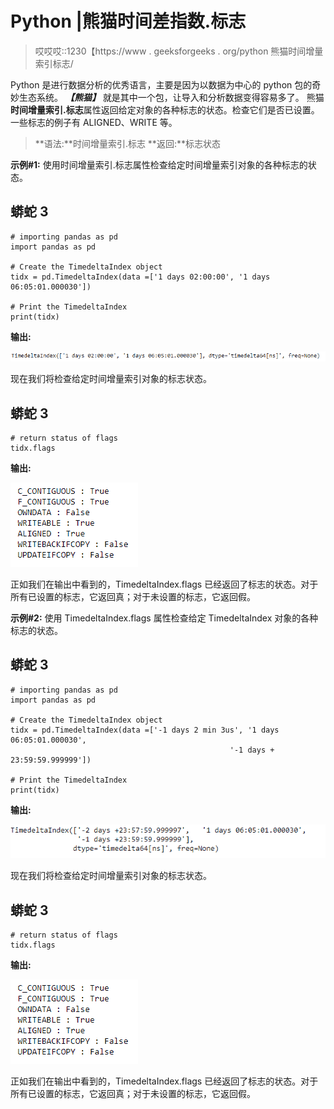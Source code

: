 # Python |熊猫时间差指数.标志

> 哎哎哎::1230【https://www . geeksforgeeks . org/python 熊猫时间增量索引标志/

Python 是进行数据分析的优秀语言，主要是因为以数据为中心的 python 包的奇妙生态系统。 ***【熊猫】*** 就是其中一个包，让导入和分析数据变得容易多了。
熊猫**时间增量索引.标志**属性返回给定对象的各种标志的状态。检查它们是否已设置。一些标志的例子有 ALIGNED、WRITE 等。

> **语法:**时间增量索引.标志
> **返回:**标志状态

**示例#1:** 使用时间增量索引.标志属性检查给定时间增量索引对象的各种标志的状态。

## 蟒蛇 3

```
# importing pandas as pd
import pandas as pd

# Create the TimedeltaIndex object
tidx = pd.TimedeltaIndex(data =['1 days 02:00:00', '1 days 06:05:01.000030'])

# Print the TimedeltaIndex
print(tidx)
```

**输出:**

![](img/866c50f3d2f4d26644ad715e5c073707.png)

现在我们将检查给定时间增量索引对象的标志状态。

## 蟒蛇 3

```
# return status of flags
tidx.flags
```

**输出:**

![](img/2c6e686d238d244184121de1af726e84.png)

正如我们在输出中看到的，TimedeltaIndex.flags 已经返回了标志的状态。对于所有已设置的标志，它返回真；对于未设置的标志，它返回假。

**示例#2:** 使用 TimedeltaIndex.flags 属性检查给定 TimedeltaIndex 对象的各种标志的状态。

## 蟒蛇 3

```
# importing pandas as pd
import pandas as pd

# Create the TimedeltaIndex object
tidx = pd.TimedeltaIndex(data =['-1 days 2 min 3us', '1 days 06:05:01.000030',
                                                 '-1 days + 23:59:59.999999'])

# Print the TimedeltaIndex
print(tidx)
```

**输出:**

![](img/f5468003d01cf5883b597cb323de040e.png)

现在我们将检查给定时间增量索引对象的标志状态。

## 蟒蛇 3

```
# return status of flags
tidx.flags
```

**输出:**

![](img/2c6e686d238d244184121de1af726e84.png)

正如我们在输出中看到的，TimedeltaIndex.flags 已经返回了标志的状态。对于所有已设置的标志，它返回真；对于未设置的标志，它返回假。